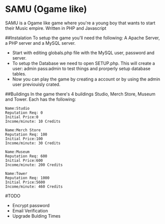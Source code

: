 # SAMU (Ogame like)
SAMU is a Ogame like game where you're a young boy that wants to start their Music empire.
Written in PHP and Javascript

##Instalation
To setup the game you'll need the following:
A Apache Server, a PHP server and a MySQL server.
- Start with editing globals.php file with the MySQL user, password and server.
- To setup the Database we need to open SETUP.php. This will create a user: admin pass:admin to test things and prorperly setup database tables.
- Now you can play the game by creating a account or by using the admin user previouisly crated.

##Buildings
In the game there's 4 buildings Studio, Merch Store, Museum and Tower. Each has the following:
```
Name:Studio
Reputation Req: 0
Initial Price:0
Income/minute: 10 Credits
```
```
Name:Merch Store
Reputation Req: 100
Initial Price:100
Income/minute: 30 Credits
```
```
Name:Museum
Reputation Req: 600
Initial Price:600
Income/minute: 200 Credits
```
```
Name:Tower
Reputation Req: 1000
Initial Price:5600
Income/minute: 460 Credits
```
#TODO
- Encrypt password
- Email Verification
- Upgrade Bulding Times
